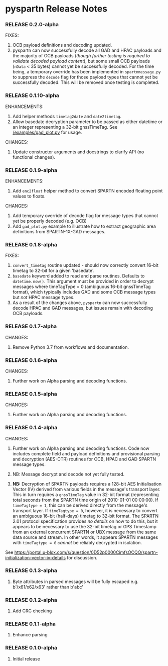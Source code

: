 # pyspartn Release Notes

### RELEASE 0.2.0-alpha

FIXES:

1. OCB payload definitions and decoding updated.
1. pyspartn can now successfully decode all GAD and HPAC payloads and the majority of OCB payloads (*though further testing is required to validate decoded payload content*), but some small OCB payloads (`nData` < 35 bytes) cannot yet be successfully decoded. For the time being, a temporary override has been implemented in `spartnmessage.py` to suppress the `decode` flag for those payload types that cannot yet be successfully decoded. This will be removed once testing is completed.

### RELEASE 0.1.10-alpha

ENHANCEMENTS:

1. Add helper methods `timetag2date` and `date2timetag`.
1. Allow basedate decryption parameter to be passed as either datetime or an integer representing a 32-bit gnssTimeTag. See [/examples/gad_plot.py](https://github.com/semuconsulting/pyspartn/blob/main/examples/gad_plot.py) for usage.

CHANGES:

1. Update constructor arguments and docstrings to clarify API (no functional changes).

### RELEASE 0.1.9-alpha

ENHANCEMENTS:

1. Add `enc2float` helper method to convert SPARTN encoded floating point values to floats.

CHANGES:

1. Add temporary override of decode flag for message types that cannot yet be properly decoded (e.g. OCB)
1. Add `gad_plot.py` example to illustrate how to extract geographic area definitions from SPARTN-1X-GAD messages.

### RELEASE 0.1.8-alpha

FIXES:

1. `convert_timetag` routine updated - should now correctly convert 16-bit timetag to 32-bit for a given 'basedate'.
2. `basedate` keyword added to read and parse routines. Defaults to `datetime.now()`. This argument must be provided in order to decrypt messages where timeTagType = 0 (ambiguous 16-bit gnssTimeTag format), which typically includes GAD and some OCB message types but *not* HPAC message types.
3. As a result of the changes above, `pyspartn` can now successfully decode HPAC and GAD messages, but issues remain with decoding OCB payloads.

### RELEASE 0.1.7-alpha

CHANGES:

1. Remove Python 3.7 from workflows and documentation.

### RELEASE 0.1.6-alpha

CHANGES:

1. Further work on Alpha parsing and decoding functions.

### RELEASE 0.1.5-alpha

CHANGES:

1. Further work on Alpha parsing and decoding functions.

### RELEASE 0.1.4-alpha

CHANGES:

1. Further work on Alpha parsing and decoding functions. Code now includes complete field and payload definitions and provisional parsing and decryption (AES-CTR) routines for OCB, HPAC and GAD SPARTN message types.

2. NB: Message decrypt and decode not yet fully tested.

3. **NB:** Decryption of SPARTN payloads requires a 128-bit AES Initialisation Vector (IV) derived from various fields in the message's transport layer. This in turn requires a `gnssTimeTag` value in 32-bit format (representing total seconds from the SPARTN time origin of 2010-01-01 00:00:00). If `timeTagtype = 1`, this can be derived directly from the message's transport layer. If `timeTagtype = 0`, however, it is necessary to convert an ambiguous 16-bit (half-days) timetag to 32-bit format. The SPARTN 2.01 protocol specification provides *no details* on how to do this, but it appears to be necessary to use the 32-bit timetag or GPS Timestamp from an external concurrent SPARTN or UBX message from the same data source and stream. In other words, it appears SPARTN messages with `timeTagtype = 0` *cannot* be reliably decrypted in isolation.

See https://portal.u-blox.com/s/question/0D52p0000CimfsOCQQ/spartn-initialization-vector-iv-details for discussion.

### RELEASE 0.1.3-alpha

1. Byte attributes in parsed messages will be fully escaped e.g. b'/x61/x62/x63' rather than b'abc'

### RELEASE 0.1.2-alpha

1. Add CRC checking

### RELEASE 0.1.1-alpha

1. Enhance parsing

### RELEASE 0.1.0-alpha

1. Initial release
